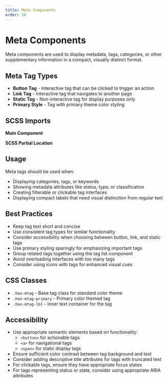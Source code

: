 ```yaml
---
title: Meta Components
order: 10
---
```


# Meta Components

Meta components are used to display metadata, tags, categories, or other supplementary information in a compact, visually distinct format.

## Meta Tag Types

* **Button Tag** - Interactive tag that can be clicked to trigger an action
* **Link Tag** - Interactive tag that navigates to another page
* **Static Tag** - Non-interactive tag for display purposes only
* **Primary Style** - Tag with primary theme color styling

## SCSS Imports

**Main Component**

**SCSS Partial Location**

## Usage

Meta tags should be used when:
* Displaying categories, tags, or keywords
* Showing metadata attributes like status, type, or classification
* Creating filterable or clickable tag interfaces
* Displaying compact labels that need visual distinction from regular text

## Best Practices

* Keep tag text short and concise
* Use consistent tag types for similar functionality
* Consider accessibility when choosing between button, link, and static tags
* Use primary styling sparingly for emphasizing important tags
* Group related tags together using the tag list component
* Avoid overloading interfaces with too many tags
* Consider using icons with tags for enhanced visual cues

## CSS Classes

* `.hoo-mtag` - Base tag class for standard color theme
* `.hoo-mtag-primary` - Primary color themed tag
* `.hoo-mtag-lbl` - Inner text container for the tag

## Accessibility

* Use appropriate semantic elements based on functionality:
  * `<button>` for actionable tags
  * `<a>` for navigational tags
  * `<span>` for static display tags
* Ensure sufficient color contrast between tag background and text
* Consider adding descriptive title attributes for tags with truncated text
* For clickable tags, ensure they have appropriate focus states
* For tags representing status or state, consider using appropriate ARIA attributes
